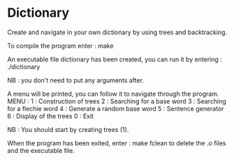 # Dictionary

Create and navigate in your own dictionary by using trees and backtracking.

To compile the program enter :
make

An executable file dictionary has been created, you can run it by entering :
./dictionary

NB : you don't need to put any arguments after.

A menu will be printed, you can follow it to navigate through the program.
MENU :
1 : Construction of trees
2 : Searching for a base word
3 : Searching for a flechie word
4 : Generate a random base word
5 : Sentence generator
6 : Display of the trees
0 : Exit

NB : You should start by creating trees (1).

When the program has been exited, enter :
make fclean
to delete the .o files and the executable file.
